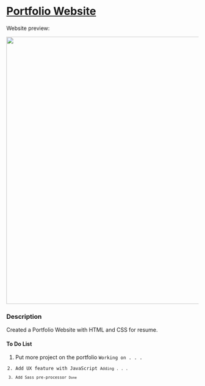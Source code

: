 # [Portfolio Website](https://stevesbong.github.io/)

Website preview:



<img src="https://github.com/Stevesbong/Stevesbong.github.io/blob/master/img/portfolioscreenshot.png" width="600" height="700">


### Description

Created a Portfolio Website with HTML and CSS for resume.






#### To Do List
1. Put more project on the portfolio    <code>Working on . . . 
2. Add UX feature with JavaScript       <code>Adding . . .
3. Add Sass pre-processor               <code>Done

